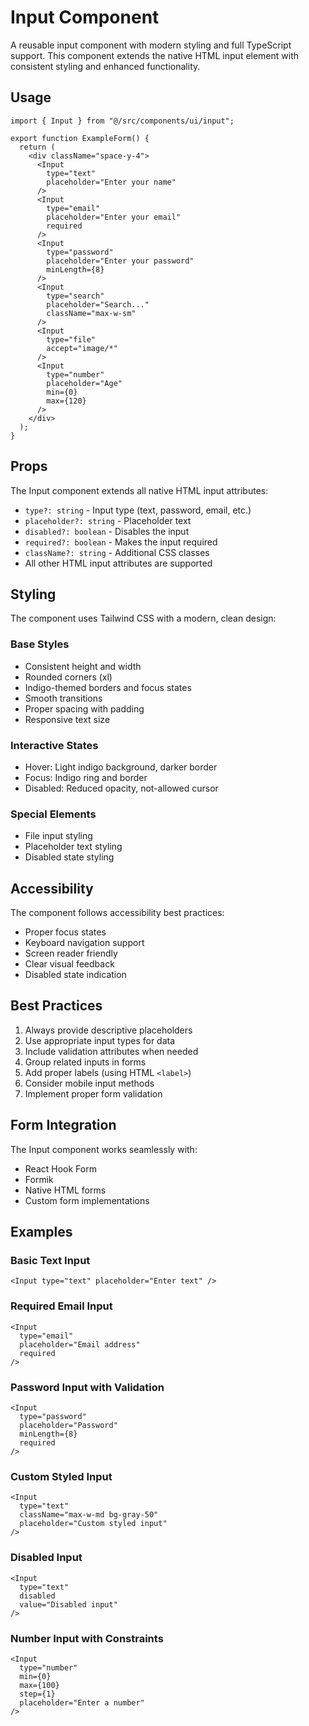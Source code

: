# Input Component

A reusable input component with modern styling and full TypeScript support. This component extends the native HTML input element with consistent styling and enhanced functionality.

## Usage

```tsx
import { Input } from "@/src/components/ui/input";

export function ExampleForm() {
  return (
    <div className="space-y-4">
      <Input 
        type="text" 
        placeholder="Enter your name" 
      />
      <Input 
        type="email" 
        placeholder="Enter your email"
        required 
      />
      <Input 
        type="password" 
        placeholder="Enter your password"
        minLength={8}
      />
      <Input 
        type="search" 
        placeholder="Search..."
        className="max-w-sm"
      />
      <Input 
        type="file" 
        accept="image/*"
      />
      <Input 
        type="number" 
        placeholder="Age"
        min={0}
        max={120}
      />
    </div>
  );
}
```

## Props

The Input component extends all native HTML input attributes:

- `type?: string` - Input type (text, password, email, etc.)
- `placeholder?: string` - Placeholder text
- `disabled?: boolean` - Disables the input
- `required?: boolean` - Makes the input required
- `className?: string` - Additional CSS classes
- All other HTML input attributes are supported

## Styling

The component uses Tailwind CSS with a modern, clean design:

### Base Styles
- Consistent height and width
- Rounded corners (xl)
- Indigo-themed borders and focus states
- Smooth transitions
- Proper spacing with padding
- Responsive text size

### Interactive States
- Hover: Light indigo background, darker border
- Focus: Indigo ring and border
- Disabled: Reduced opacity, not-allowed cursor

### Special Elements
- File input styling
- Placeholder text styling
- Disabled state styling

## Accessibility

The component follows accessibility best practices:
- Proper focus states
- Keyboard navigation support
- Screen reader friendly
- Clear visual feedback
- Disabled state indication

## Best Practices

1. Always provide descriptive placeholders
2. Use appropriate input types for data
3. Include validation attributes when needed
4. Group related inputs in forms
5. Add proper labels (using HTML `<label>`)
6. Consider mobile input methods
7. Implement proper form validation

## Form Integration

The Input component works seamlessly with:
- React Hook Form
- Formik
- Native HTML forms
- Custom form implementations

## Examples

### Basic Text Input
```tsx
<Input type="text" placeholder="Enter text" />
```

### Required Email Input
```tsx
<Input 
  type="email" 
  placeholder="Email address" 
  required 
/>
```

### Password Input with Validation
```tsx
<Input 
  type="password" 
  placeholder="Password" 
  minLength={8}
  required 
/>
```

### Custom Styled Input
```tsx
<Input 
  type="text" 
  className="max-w-md bg-gray-50" 
  placeholder="Custom styled input" 
/>
```

### Disabled Input
```tsx
<Input 
  type="text" 
  disabled 
  value="Disabled input" 
/>
```

### Number Input with Constraints
```tsx
<Input 
  type="number" 
  min={0} 
  max={100} 
  step={1} 
  placeholder="Enter a number" 
/>
```
